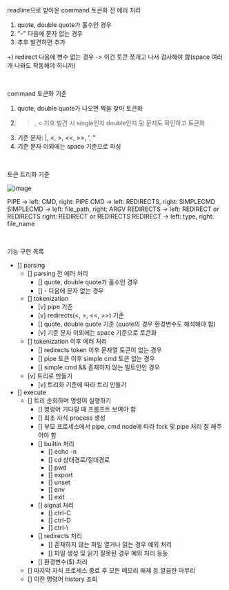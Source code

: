 readline으로 받아온 command 토큰화 전 에러 처리

1. quote, double quote가 홀수인 경우
2. "-" 다음에 문자 없는 경우
3. 추후 발견하면 추가

+) redirect 다음에 변수 없는 경우 -> 이건 토큰 쪼개고 나서 검사해야 함(space 여러 개 나와도 작동해야 하니까)

<br/>

command 토큰화 기준

1. quote, double quote가 나오면 짝을 찾아 토큰화
2. >, < 기호 발견 시 single인지 double인지 뒷 문자도 확인하고 토큰화
3. 기준 문자: |, <, >, <<, >>, ', "
4. 기준 문자 이외에는 space 기준으로 파싱

<br/>

토큰 트리화 기준

![image](https://user-images.githubusercontent.com/67726356/169008976-4023d913-135b-482f-a593-8db26e482010.png)

PIPE ->         left: CMD,                   right: PIPE
CMD ->          left: REDIRECTS,             right: SIMPLECMD
SIMPLECMD ->    left: file_path,             right: ARGV
REDIRECTS ->    left: REDIRECT or REDIRECTS  right: REDIRECT or REDIRECTS
REDIRECT ->     left: type,                  right: file_name

<br/>

기능 구현 목록
- [] parsing
  - [] parsing 전 에러 처리
    - [] quote, double quote가 홀수인 경우
    - [] - 다음에 문자 없는 경우
  - [] tokenization
    - [v] pipe 기준
    - [v] redirects(<, >, <<, >>) 기준
    - [] quote, double quote 기준 (quote의 경우 환경변수도 해석해야 함)
    - [v] 기준 문자 이외에는 space 기준으로 토큰화
  - [] tokenization 이후 에러 처리
    - [] redirects token 이후 문자열 토큰이 없는 경우
    - [] pipe 토큰 이후 simple cmd 토큰 없는 경우
    - [] simple cmd && 존재하지 않는 빌트인인 경우
  - [v] 트리로 만들기
    - [v] 트리화 기준에 따라 트리 만들기
- [] execute
  - [] 트리 순회하며 명령어 실행하기
    - [] 명령어 기다릴 때 프롬프트 보여야 함
    - [] 최초 자식 process 생성
    - [] 부모 프로세스에서 pipe, cmd node에 따라 fork 및 pipe 처리 잘 해주어야 함
    - [] builtin 처리
      - [] echo -n
      - [] cd 상대경로/절대경로
      - [] pwd
      - [] export
      - [] unset
      - [] env
      - [] exit
    - [] signal 처리
      - [] ctrl-C
      - [] ctrl-D
      - [] ctrl-\
    - [] redirects 처리
      - [] 존재하지 않는 파일 열거나 읽는 경우 예외 처리
      - [] 파일 생성 및 읽기 잘못된 경우 예외 처리 등등
    - [] 환경변수($) 처리
  - [] 마지막 자식 프로세스 종료 후 모든 메모리 해제 등 깔끔한 마무리
  - [] 이전 명령어 history 조회
